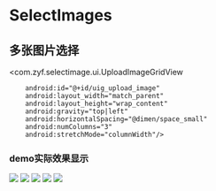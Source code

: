 # SelectImages
## 多张图片选择
<com.zyf.selectimage.ui.UploadImageGridView

        android:id="@+id/uig_upload_image"
        android:layout_width="match_parent"
        android:layout_height="wrap_content"
        android:gravity="top|left"
        android:horizontalSpacing="@dimen/space_small"
        android:numColumns="3"
        android:stretchMode="columnWidth"/>

### demo实际效果显示
![](https://github.com/Wendyyan/SelectImages/blob/master/1.png)
![](https://github.com/Wendyyan/SelectImages/blob/master/2.png)
![](https://github.com/Wendyyan/SelectImages/blob/master/3.png)
![](https://github.com/Wendyyan/SelectImages/blob/master/4.png)
![](https://github.com/Wendyyan/SelectImages/blob/master/5.png)
